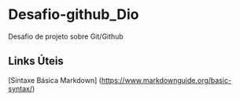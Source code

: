 # Desafio-github_Dio
Desafio de projeto  sobre Git/Github

## Links Úteis
[Sintaxe Básica Markdown] (https://www.markdownguide.org/basic-syntax/)
